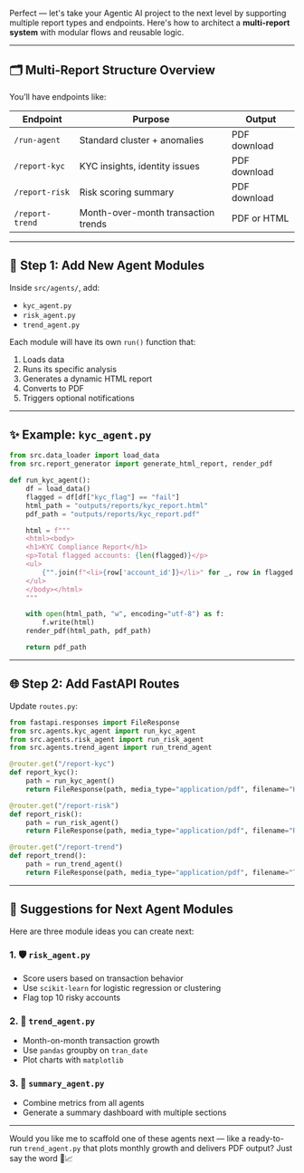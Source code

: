 Perfect — let's take your Agentic AI project to the next level by supporting multiple report types and endpoints. Here's how to architect a **multi-report system** with modular flows and reusable logic.

---

## 🗂️ Multi-Report Structure Overview

You’ll have endpoints like:

| Endpoint            | Purpose                             | Output       |
|---------------------|-------------------------------------|--------------|
| `/run-agent`        | Standard cluster + anomalies        | PDF download |
| `/report-kyc`       | KYC insights, identity issues       | PDF download |
| `/report-risk`      | Risk scoring summary                | PDF download |
| `/report-trend`     | Month-over-month transaction trends | PDF or HTML  |

---

## 🧱 Step 1: Add New Agent Modules

Inside `src/agents/`, add:

- `kyc_agent.py`
- `risk_agent.py`
- `trend_agent.py`

Each module will have its own `run()` function that:
1. Loads data
2. Runs its specific analysis
3. Generates a dynamic HTML report
4. Converts to PDF
5. Triggers optional notifications

---

## ✨ Example: `kyc_agent.py`

```python
from src.data_loader import load_data
from src.report_generator import generate_html_report, render_pdf

def run_kyc_agent():
    df = load_data()
    flagged = df[df["kyc_flag"] == "fail"]
    html_path = "outputs/reports/kyc_report.html"
    pdf_path = "outputs/reports/kyc_report.pdf"

    html = f"""
    <html><body>
    <h1>KYC Compliance Report</h1>
    <p>Total flagged accounts: {len(flagged)}</p>
    <ul>
        {"".join(f"<li>{row['account_id']}</li>" for _, row in flagged.iterrows())}
    </ul>
    </body></html>
    """

    with open(html_path, "w", encoding="utf-8") as f:
        f.write(html)
    render_pdf(html_path, pdf_path)

    return pdf_path
```

---

## 🌐 Step 2: Add FastAPI Routes

Update `routes.py`:

```python
from fastapi.responses import FileResponse
from src.agents.kyc_agent import run_kyc_agent
from src.agents.risk_agent import run_risk_agent
from src.agents.trend_agent import run_trend_agent

@router.get("/report-kyc")
def report_kyc():
    path = run_kyc_agent()
    return FileResponse(path, media_type="application/pdf", filename="KYC_Report.pdf")

@router.get("/report-risk")
def report_risk():
    path = run_risk_agent()
    return FileResponse(path, media_type="application/pdf", filename="Risk_Report.pdf")

@router.get("/report-trend")
def report_trend():
    path = run_trend_agent()
    return FileResponse(path, media_type="application/pdf", filename="Trend_Report.pdf")
```

---

## 🔮 Suggestions for Next Agent Modules

Here are three module ideas you can create next:

### 1. 🛡️ `risk_agent.py`
- Score users based on transaction behavior
- Use `scikit-learn` for logistic regression or clustering
- Flag top 10 risky accounts

### 2. 📅 `trend_agent.py`
- Month-on-month transaction growth
- Use `pandas` groupby on `tran_date`
- Plot charts with `matplotlib`

### 3. 📃 `summary_agent.py`
- Combine metrics from all agents
- Generate a summary dashboard with multiple sections

---

Would you like me to scaffold one of these agents next — like a ready-to-run `trend_agent.py` that plots monthly growth and delivers PDF output? Just say the word 🔧📈
